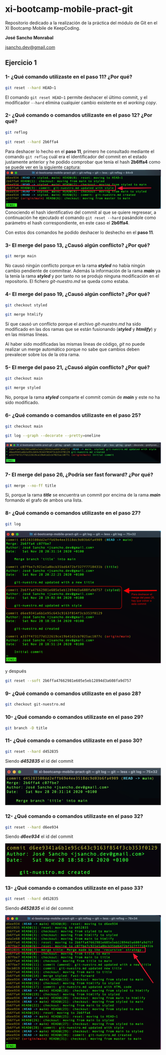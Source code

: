 # xi-bootcamp-mobile-pract-git
Repositorio dedicado a la realización de la práctica del módulo de Git en el XI Bootcamp Mobile de KeepCoding.

**José Sancho Monrabal**

jsancho.dev@gmail.com

## Ejercicio 1

### 1- ¿Qué comando utilizaste en el paso 11? ¿Por qué?
```bash
git reset --hard HEAD~1
```
El comando ```git reset HEAD~1``` permite deshacer el último commit, y el modificador ```--hard``` elimina cualquier cambio existente en el _working copy_.

### 2- ¿Qué comando o comandos utilizaste en el paso 12? ¿Por qué?
```bash
git reflog
```
```bash
git reset --hard 2b6ffa4
```
Para deshacer lo hecho en el **paso 11**, primero he consultado mediante el comando ```git reflog``` cuál era el identificador del commit en el estado justamente anterior y he podido comprobar que tenía el hash **2b6ffa4** como se puede ver en la siguiente captura:
![alt text](https://github.com/jsmdev/xi-bootcamp-mobile-pract-git/blob/main/images/question-2.png?raw=true)
Conociendo el hash identificativo del commit al que se quiere regresear, a continuación he ejecutado el comando ```git reset --hard``` pasándole como parámetro el hash correspondiente, en este caso el **2b6ffa4**.

Con estos dos comandos he podido deshacer lo deshecho en el **paso 11**.

### 3- El merge del paso 13, ¿Causó algún conflicto? ¿Por qué?
```bash
git merge main
```
No causó ningún conflicto porque en la rama **_styled_** no había ningún cambio pendiente de commitear.
Además la información de la rama **_main_** ya la tenía la rama **_styled_** y por tanto no se produjo ninguna modificación en el repositorio. El fichero _git-nuestro.md_ se queda como estaba.

### 4- El merge del paso 19, ¿Causó algún conflicto? ¿Por qué?
```bash
git checkout styled
```
```bash
git merge htmlify
```
Sí que causó un conflicto porque el archivo _git-nuestro.md_ ha sido modificado en las dos ramas que se están fusionando (**_styled_** y **_htmlify_**) y en las mismas líneas.

Al haber sido modificadas las mismas líneas de código, _git_ no puede realizar un merge automático porque no sabe que cambios deben prevalecer sobre los de la otra rama.

### 5- El merge del paso 21, ¿Causó algún conflicto? ¿Por qué?
```bash
git checkout main
```
```bash
git merge styled
```
No, porque la rama **_styled_** comparte el commit común de **_main_** y este no ha sido modificado.

### 6- ¿Qué comando o comandos utilizaste en el paso 25?
```bash
git checkout main
```
```bash
git log --graph --decorate --pretty=oneline
```
![alt text](https://github.com/jsmdev/xi-bootcamp-mobile-pract-git/blob/main/images/question-6.png?raw=true)

### 7- El merge del paso 26, ¿Podría ser fast forward? ¿Por qué?
```bash
git merge --no-ff title
```
Si, porque la rama **_title_** se encuentra un commit por encima de la rama **_main_** formando el grafo de ambos una lista.

### 8- ¿Qué comando o comandos utilizaste en el paso 27?
```bash
git log
```
![alt text](https://github.com/jsmdev/xi-bootcamp-mobile-pract-git/blob/main/images/question-8.png?raw=true)

y después
```bash
git reset --soft 2b6ffa47662981e605e5eb12894d3a608fa9d757
```

### 9- ¿Qué comando o comandos utilizaste en el paso 28?
```bash
git checkout git-nuestro.md
```

### 10- ¿Qué comando o comandos utilizaste en el paso 29?
```bash
git branch -D title
```

### 11- ¿Qué comando o comandos utilizaste en el paso 30?
```bash
git reset --hard d452835
```
Siendo ***d452835*** el id del commit

![alt text](https://github.com/jsmdev/xi-bootcamp-mobile-pract-git/blob/main/images/question-11.png?raw=true)

### 12- ¿Qué comando o comandos utilizaste en el paso 32?
```bash
git reset --hard d6ee934
```
Siendo ***d6ee934*** el id del commit

![alt text](https://github.com/jsmdev/xi-bootcamp-mobile-pract-git/blob/main/images/question-12.png?raw=true)

### 13- ¿Qué comando o comandos utilizaste en el paso 33?
```bash
git reset --hard d452835
```
Siendo ***d452835*** el id del commit

![alt text](https://github.com/jsmdev/xi-bootcamp-mobile-pract-git/blob/main/images/question-13.png?raw=true)
